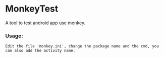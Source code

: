 # MonkeyTest
A tool to test android app use monkey.

### Usage:
    Edit the file 'monkey.ini', change the package name and the cmd, you can also add the activity name.
